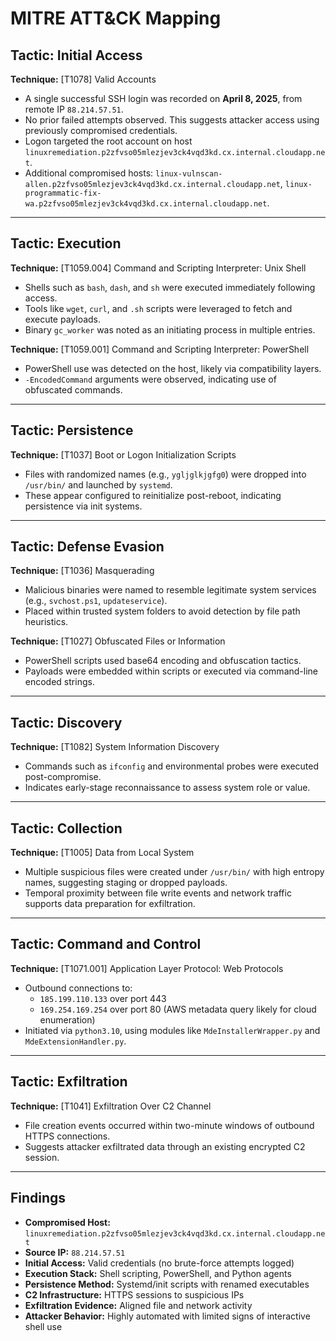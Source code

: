 # MITRE ATT&CK Mapping

## Tactic: Initial Access  
**Technique:** [T1078] Valid Accounts  
- A single successful SSH login was recorded on **April 8, 2025**, from remote IP `88.214.57.51`.  
- No prior failed attempts observed. This suggests attacker access using previously compromised credentials.  
- Logon targeted the root account on host `linuxremediation.p2zfvso05mlezjev3ck4vqd3kd.cx.internal.cloudapp.net`.
- Additional compromised hosts: `linux-vulnscan-allen.p2zfvso05mlezjev3ck4vqd3kd.cx.internal.cloudapp.net`, `linux-programmatic-fix-wa.p2zfvso05mlezjev3ck4vqd3kd.cx.internal.cloudapp.net`.

---

## Tactic: Execution  
**Technique:** [T1059.004] Command and Scripting Interpreter: Unix Shell  
- Shells such as `bash`, `dash`, and `sh` were executed immediately following access.  
- Tools like `wget`, `curl`, and `.sh` scripts were leveraged to fetch and execute payloads.  
- Binary `gc_worker` was noted as an initiating process in multiple entries.

**Technique:** [T1059.001] Command and Scripting Interpreter: PowerShell  
- PowerShell use was detected on the host, likely via compatibility layers.  
- `-EncodedCommand` arguments were observed, indicating use of obfuscated commands.

---

## Tactic: Persistence  
**Technique:** [T1037] Boot or Logon Initialization Scripts  
- Files with randomized names (e.g., `ygljglkjgfg0`) were dropped into `/usr/bin/` and launched by `systemd`.  
- These appear configured to reinitialize post-reboot, indicating persistence via init systems.

---

## Tactic: Defense Evasion  
**Technique:** [T1036] Masquerading  
- Malicious binaries were named to resemble legitimate system services (e.g., `svchost.ps1`, `updateservice`).  
- Placed within trusted system folders to avoid detection by file path heuristics.

**Technique:** [T1027] Obfuscated Files or Information  
- PowerShell scripts used base64 encoding and obfuscation tactics.  
- Payloads were embedded within scripts or executed via command-line encoded strings.

---

## Tactic: Discovery  
**Technique:** [T1082] System Information Discovery  
- Commands such as `ifconfig` and environmental probes were executed post-compromise.  
- Indicates early-stage reconnaissance to assess system role or value.

---

## Tactic: Collection  
**Technique:** [T1005] Data from Local System  
- Multiple suspicious files were created under `/usr/bin/` with high entropy names, suggesting staging or dropped payloads.  
- Temporal proximity between file write events and network traffic supports data preparation for exfiltration.

---

## Tactic: Command and Control  
**Technique:** [T1071.001] Application Layer Protocol: Web Protocols  
- Outbound connections to:
  - `185.199.110.133` over port 443
  - `169.254.169.254` over port 80 (AWS metadata query likely for cloud enumeration)
- Initiated via `python3.10`, using modules like `MdeInstallerWrapper.py` and `MdeExtensionHandler.py`.

---

## Tactic: Exfiltration  
**Technique:** [T1041] Exfiltration Over C2 Channel  
- File creation events occurred within two-minute windows of outbound HTTPS connections.  
- Suggests attacker exfiltrated data through an existing encrypted C2 session.

---

## Findings

- **Compromised Host:** `linuxremediation.p2zfvso05mlezjev3ck4vqd3kd.cx.internal.cloudapp.net`  
- **Source IP:** `88.214.57.51`  
- **Initial Access:** Valid credentials (no brute-force attempts logged)  
- **Execution Stack:** Shell scripting, PowerShell, and Python agents  
- **Persistence Method:** Systemd/init scripts with renamed executables  
- **C2 Infrastructure:** HTTPS sessions to suspicious IPs  
- **Exfiltration Evidence:** Aligned file and network activity  
- **Attacker Behavior:** Highly automated with limited signs of interactive shell use
